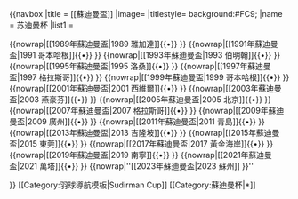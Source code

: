 {{navbox
|title = [[蘇迪曼盃]]
|image=
|titlestyle= background:#FC9;
|name  = 苏迪曼杯
|list1 = <div>
{{nowrap|[[1989年蘇迪曼盃|1989 雅加達]]{{•}} }} 
{{nowrap|[[1991年蘇迪曼盃|1991 哥本哈根]]{{•}} }} 
{{nowrap|[[1993年蘇迪曼盃|1993 伯明翰]]{{•}} }} 
{{nowrap|[[1995年蘇迪曼盃|1995 洛桑]]{{•}} }} 
{{nowrap|[[1997年蘇迪曼盃|1997 格拉斯哥]]{{•}} }} 
{{nowrap|[[1999年蘇迪曼盃|1999 哥本哈根]]{{•}} }} 
{{nowrap|[[2001年蘇迪曼盃|2001 西維爾]]{{•}} }} 
{{nowrap|[[2003年蘇迪曼盃|2003 燕豪芬]]{{•}} }} 
{{nowrap|[[2005年蘇迪曼盃|2005 北京]]{{•}} }} 
{{nowrap|[[2007年蘇迪曼盃|2007 格拉斯哥]]{{•}} }} 
{{nowrap|[[2009年蘇迪曼盃|2009 廣州]]{{•}} }} 
{{nowrap|[[2011年蘇迪曼盃|2011 青島]]{{•}} }}
{{nowrap|[[2013年蘇迪曼盃|2013 吉隆坡]]{{•}} }}
{{nowrap|[[2015年蘇迪曼盃|2015 東莞]]{{•}} }}
{{nowrap|[[2017年蘇迪曼盃|2017 黃金海岸]]{{•}} }}
{{nowrap|[[2019年蘇迪曼盃|2019 南寧]]{{•}} }}
{{nowrap|[[2021年蘇迪曼盃|2021 萬塔]]{{•}} }}
{{nowrap|''[[2023年蘇迪曼盃|2023 蘇州]] }}''
</div>
}}<noinclude>
[[Category:羽球導航模板|Sudirman Cup]]
[[Category:蘇迪曼杯|*]]
</noinclude>
